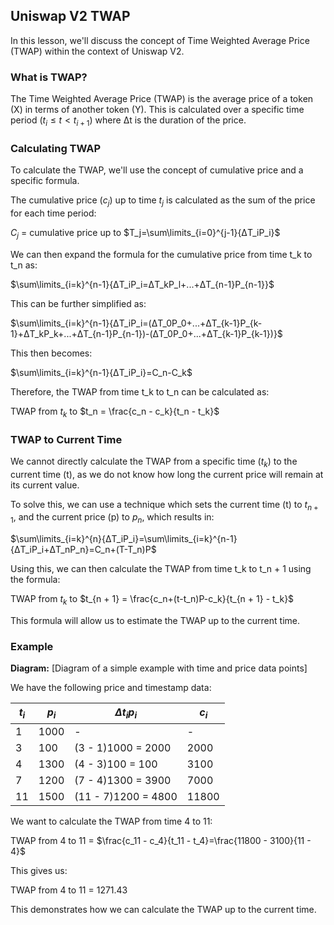 ## Uniswap V2 TWAP

In this lesson, we'll discuss the concept of Time Weighted Average Price (TWAP) within the context of Uniswap V2.

### What is TWAP?
The Time Weighted Average Price (TWAP) is the average price of a token (X) in terms of another token (Y). This is calculated over a specific time period ($t_i ≤ t < t_{i + 1}$) where Δt is the duration of the price. 

### Calculating TWAP
To calculate the TWAP, we'll use the concept of cumulative price and a specific formula.

The cumulative price ($c_j$) up to time $t_j$ is calculated as the sum of the price for each time period:

$C_j$ = cumulative price up to $T_j=\sum\limits_{i=0}^{j-1}{ΔT_iP_i}$

We can then expand the formula for the cumulative price from time t_k to t_n as:

$\sum\limits_{i=k}^{n-1}{ΔT_iP_i=ΔT_kP_l+...+ΔT_{n-1}P_{n-1}}$


This can be further simplified as:

$\sum\limits_{i=k}^{n-1}{ΔT_iP_i=(ΔT_0P_0+...+ΔT_{k-1}P_{k-1}+ΔT_kP_k+...+ΔT_{n-1}P_{n-1})-(ΔT_0P_0+...+ΔT_{k-1}P_{k-1})}$


This then becomes:

$\sum\limits_{i=k}^{n-1}{ΔT_iP_i}=C_n-C_k$


Therefore, the TWAP from time t_k to t_n can be calculated as:

TWAP from $t_k$ to $t_n = \frac{c_n - c_k}{t_n - t_k}$

### TWAP to Current Time
We cannot directly calculate the TWAP from a specific time ($t_k$) to the current time (t), as we do not know how long the current price will remain at its current value.

To solve this, we can use a technique which sets the current time (t) to $t_{n + 1}$, and the current price (p) to $p_n$, which results in:

$\sum\limits_{i=k}^{n}{ΔT_iP_i}=\sum\limits_{i=k}^{n-1}{ΔT_iP_i+ΔT_nP_n}=C_n+(T-T_n)P$


Using this, we can then calculate the TWAP from time t_k to t_n + 1 using the formula:

TWAP from $t_k$ to $t_{n + 1} = \frac{c_n+(t-t_n)P-c_k}{t_{n + 1} - t_k}$

This formula will allow us to estimate the TWAP up to the current time.

### Example

**Diagram:**
[Diagram of a simple example with time and price data points]

We have the following price and timestamp data:

| $t_i$ | $p_i$ | $Δt_ip_i$ | $c_i$ |
|---|---|---|---|
| 1 | 1000 | - | - |
| 3 | 100 | (3 - 1)1000 = 2000 | 2000 |
| 4 | 1300 | (4 - 3)100 = 100 | 3100 |
| 7 | 1200 | (7 - 4)1300 = 3900 | 7000 |
| 11 | 1500 | (11 - 7)1200 = 4800 | 11800 |

We want to calculate the TWAP from time 4 to 11:

TWAP from 4 to 11 = $\frac{c_11 - c_4}{t_11 - t_4}=\frac{11800 - 3100}{11 - 4}$


This gives us:

TWAP from 4 to 11 = $1271.43$

This demonstrates how we can calculate the TWAP up to the current time. 
